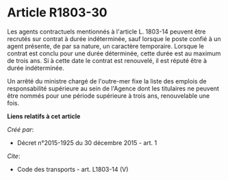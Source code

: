 # Article R1803-30

Les agents contractuels mentionnés à l'article L. 1803-14 peuvent être recrutés sur contrat à durée indéterminée, sauf
lorsque le poste confié à un agent présente, de par sa nature, un caractère temporaire. Lorsque le contrat est conclu pour
une durée déterminée, cette durée est au maximum de trois ans. Si à cette date le contrat est renouvelé, il est réputé être à
durée indéterminée. 

Un arrêté du ministre chargé de l'outre-mer fixe la liste des emplois de responsabilité supérieure au sein de l'Agence dont
les titulaires ne peuvent être nommés pour une période supérieure à trois ans, renouvelable une fois.

**Liens relatifs à cet article**

_Créé par_:

  - Décret n°2015-1925 du 30 décembre 2015 - art. 1

_Cite_:

  - Code des transports - art. L1803-14 (V)

